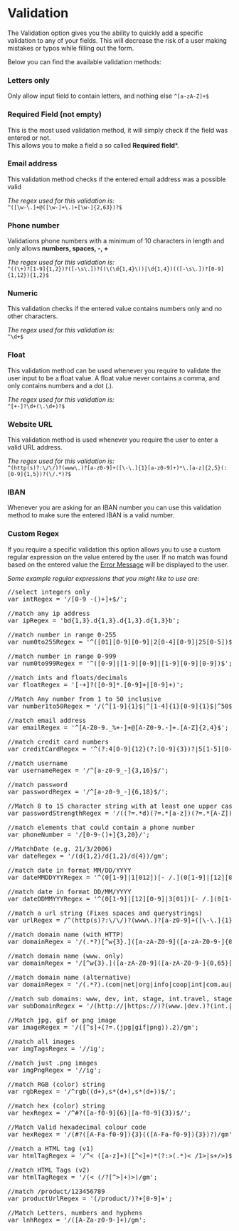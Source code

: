 # Validation

The Validation option gives you the ability to quickly add a specific validation to any of your fields.
This will decrease the risk of a user making mistakes or typos while filling out the form.

Below you can find the available validation methods:

### Letters only
Only allow input field to contain letters, and nothing else
`^[a-zA-Z]+$`


### Required Field (not empty)
This is the most used validation method, it will simply check if the field was entered or not.<br />
This allows you to make a field a so called **Required field***.


### Email address
This validation method checks if the entered email address was a possible valid

_The regex used for this validation is:_<br />
`^([\w-\.]+@([\w-]+\.)+[\w-]{2,63})?$`


### Phone number
Validations phone numbers with a minimum of 10 characters in length and only allows **numbers, spaces, -, +**

_The regex used for this validation is:_<br />
`^((\+)?[1-9]{1,2})?([-\s\.])?((\(\d{1,4}\))|\d{1,4})(([-\s\.])?[0-9]{1,12}){1,2}$`


### Numeric
This validation checks if the entered value contains numbers only and no other characters.

_The regex used for this validation is:_<br />
`^\d+$`


### Float
This validation method can be used whenever you require to validate the user input to be a float value.
A float value never contains a comma, and only contains numbers and a dot (.).

_The regex used for this validation is:_<br />
`^[+-]?\d+(\.\d+)?$`


### Website URL
This validation method is used whenever you require the user to enter a valid URL address.

_The regex used for this validation is:_<br />
`^(http(s)?:\/\/)?(www\.)?[a-z0-9]+([\-\.]{1}[a-z0-9]+)*\.[a-z]{2,5}(:[0-9]{1,5})?(\/.*)?$`


### IBAN
Whenever you are asking for an IBAN number you can use this validation method to make sure the entered IBAN is a valid number.


### Custom Regex
If you require a specific validation this option allows you to use a custom regular expression on the value entered by the user.
If no match was found based on the entered value the [Error Message](error-message) will be displayed to the user.

_Some example regular expressions that you might like to use are:_

<pre>
//select integers only
var intRegex = '/[0-9 -()+]+$/';

//match any ip address
var ipRegex = 'bd{1,3}.d{1,3}.d{1,3}.d{1,3}b';

//match number in range 0-255
var num0to255Regex = '^([01][0-9][0-9]|2[0-4][0-9]|25[0-5])$';

//match number in range 0-999 
var num0to999Regex = '^([0-9]|[1-9][0-9]|[1-9][0-9][0-9])$';

//match ints and floats/decimals
var floatRegex = '[-+]?([0-9]*.[0-9]+|[0-9]+)';

//Match Any number from 1 to 50 inclusive
var number1to50Regex = '/(^[1-9]{1}$|^[1-4]{1}[0-9]{1}$|^50$)/gm';

//match email address
var emailRegex = '^[A-Z0-9._%+-]+@[A-Z0-9.-]+.[A-Z]{2,4}$';

//match credit card numbers
var creditCardRegex = '^(?:4[0-9]{12}(?:[0-9]{3})?|5[1-5][0-9]{14}|6(?:011|5[0-9][0-9])[0-9]{12}|3[47][0-9]{13}|3(?:0[0-5]|[68][0-9])[0-9]{11}|(?:2131|1800|35d{3})d{11})$';

//match username
var usernameRegex = '/^[a-z0-9_-]{3,16}$/';

//match password
var passwordRegex = '/^[a-z0-9_-]{6,18}$/';

//Match 8 to 15 character string with at least one upper case letter, one lower case letter, and one digit (useful for passwords).
var passwordStrengthRegex = '/((?=.*d)(?=.*[a-z])(?=.*[A-Z]).{8,15})/gm';

//match elements that could contain a phone number
var phoneNumber = '/[0-9-()+]{3,20}/'; 

//MatchDate (e.g. 21/3/2006)
var dateRegex = '/(d{1,2}/d{1,2}/d{4})/gm';

//match date in format MM/DD/YYYY
var dateMMDDYYYRegex = '^(0[1-9]|1[012])[- /.](0[1-9]|[12][0-9]|3[01])[- /.](19|20)dd$';

//match date in format DD/MM/YYYY
var dateDDMMYYYRegex = '^(0[1-9]|[12][0-9]|3[01])[- /.](0[1-9]|1[012])[- /.](19|20)dd$';

//match a url string (Fixes spaces and querystrings)
var urlRegex = /^(http(s)?:\/\/)?(www\.)?[a-z0-9]+([\-\.]{1}[a-z0-9]+)*\.[a-z]{2,5}(:[0-9]{1,5})?(\/.*)?$/;

//match domain name (with HTTP)
var domainRegex = '/(.*?)[^w{3}.]([a-zA-Z0-9]([a-zA-Z0-9-]{0,65}[a-zA-Z0-9])?.)+[a-zA-Z]{2,6}/igm';

//match domain name (www. only) 
var domainRegex = '/[^w{3}.]([a-zA-Z0-9]([a-zA-Z0-9-]{0,65}[a-zA-Z0-9])?.)+[a-zA-Z]{2,6}/igm';

//match domain name (alternative)
var domainRegex = '/(.*?).(com|net|org|info|coop|int|com.au|co.uk|org.uk|ac.uk|)/igm';

//match sub domains: www, dev, int, stage, int.travel, stage.travel
var subDomainRegex = '/(http://|https://)?(www.|dev.)?(int.|stage.)?(travel.)?(.*)+?/igm';

//Match jpg, gif or png image   
var imageRegex = '/([^s]+(?=.(jpg|gif|png)).2)/gm';

//match all images
var imgTagsRegex = '/<img .+?src="(.*?)".+?/>/ig';

//match just .png images
var imgPngRegex = '/<img .+?src="(.*?.png)".+?/>/ig';

//match RGB (color) string
var rgbRegex = '/^rgb((d+),s*(d+),s*(d+))$/';

//match hex (color) string
var hexRegex = '/^#?([a-f0-9]{6}|[a-f0-9]{3})$/';

//Match Valid hexadecimal colour code
var hexRegex = '/(#?([A-Fa-f0-9]){3}(([A-Fa-f0-9]){3})?)/gm';

//match a HTML tag (v1)
var htmlTagRegex = '/^< ([a-z]+)([^<]+)*(?:>(.*)< /1>|s+/>)$/';

//match HTML Tags (v2)
var htmlTagRegex = '/(< (/?[^>]+)>)/gm';

//match /product/123456789
var productUrlRegex = '(/product/)?+[0-9]+';

//Match Letters, numbers and hyphens
var lnhRegex = '/([A-Za-z0-9-]+)/gm';
</pre>